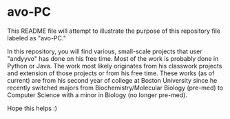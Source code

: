 # avo-PC

This README file will attempt to illustrate the purpose of this repository file labeled as "avo-PC."

In this repository, you will find various, small-scale projects that user "andyyvo" has done on his free time.
Most of the work is probably done in Python or Java.
The work most likely originates from his classwork projects and extension of those projects or from his free time.
These works (as of current) are from his second year of college at Boston University since he recently switched majors
from Biochemistry/Molecular Biology (pre-med) to Computer Science with a minor in Biology (no longer pre-med).

Hope this helps :)
